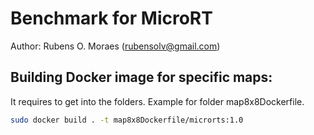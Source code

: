 # Benchmark for MicroRT 

Author: Rubens O. Moraes (rubensolv@gmail.com)

## Building Docker image for specific maps:
It requires to get into the folders. Example for folder map8x8Dockerfile. 
```bash
sudo docker build . -t map8x8Dockerfile/microrts:1.0
```
